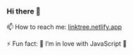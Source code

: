 ### Hi there 👋

📫 How to reach me: [linktree.netlify.app](https://linktree-letam.netlify.app/)

⚡ Fun fact: 🌱 I’m in love with JavaScript 🤍


<!--
**Yagazie-davidson/Yagazie-davidson** is a ✨ _special_ ✨ repository because its `README.md` (this file) appears on your GitHub profile.

Here are some ideas to get you started:

- 🔭 I’m currently working on ...
- 🌱 I’m currently learning ...
- 👯 I’m looking to collaborate on ...
- 🤔 I’m looking for help with ...
- 💬 Ask me about ...
- 📫 How to reach me: ...
- 😄 Pronouns: ...
- ⚡ Fun fact: ...
-->
